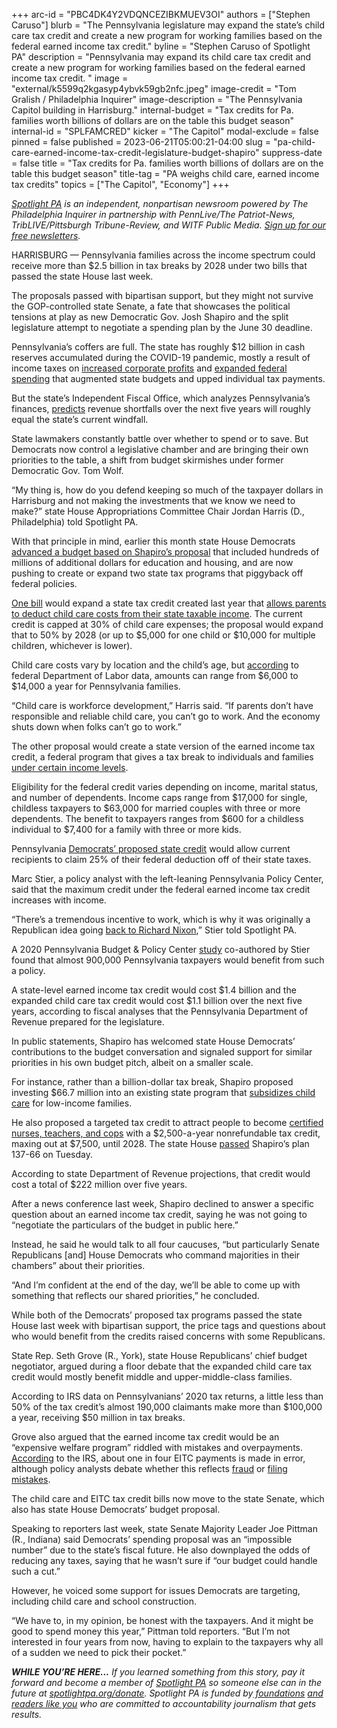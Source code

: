 +++
arc-id = "PBC4DK4Y2VDQNCEZIBKMUEV3OI"
authors = ["Stephen Caruso"]
blurb = "The Pennsylvania legislature may expand the state’s child care tax credit and create a new program for working families based on the federal earned income tax credit."
byline = "Stephen Caruso of Spotlight PA"
description = "Pennsylvania may expand its child care tax credit and create a new program for working families based on the federal earned income tax credit. "
image = "external/k5599q2kgasyp4ybvk59gb2nfc.jpeg"
image-credit = "Tom Gralish / Philadelphia Inquirer"
image-description = "The Pennsylvania Capitol building in Harrisburg."
internal-budget = "Tax credits for Pa. families worth billions of dollars are on the table this budget season"
internal-id = "SPLFAMCRED"
kicker = "The Capitol"
modal-exclude = false
pinned = false
published = 2023-06-21T05:00:21-04:00
slug = "pa-child-care-earned-income-tax-credit-legislature-budget-shapiro"
suppress-date = false
title = "Tax credits for Pa. families worth billions of dollars are on the table this budget season"
title-tag = "PA weighs child care, earned income tax credits"
topics = ["The Capitol", "Economy"]
+++

<a href="https://www.spotlightpa.org/"><i>Spotlight PA</i></a><i> is an independent, nonpartisan newsroom powered by The Philadelphia Inquirer in partnership with PennLive/The Patriot-News, TribLIVE/Pittsburgh Tribune-Review, and WITF Public Media. </i><a href="https://www.spotlightpa.org/newsletters"><i>Sign up for our free newsletters</i></a><i>.</i>

HARRISBURG — Pennsylvania families across the income spectrum could receive more than $2.5 billion in tax breaks by 2028 under two bills that passed the state House last week.

The proposals passed with bipartisan support, but they might not survive the GOP-controlled state Senate, a fate that showcases the political tensions at play as new Democratic Gov. Josh Shapiro and the split legislature attempt to negotiate a spending plan by the June 30 deadline.

Pennsylvania’s coffers are full. The state has roughly $12 billion in cash reserves accumulated during the COVID-19 pandemic, mostly a result of income taxes on <a href="https://fred.stlouisfed.org/series/CP">increased corporate profits</a> and <a href="https://web.archive.org/20230419152002/http://www.ifo.state.pa.us/download.cfm?file=Resources/Documents/PMTA_Presentation_April_2023.pdf">expanded federal spending</a> that augmented state budgets and upped individual tax payments.

<script src="https://www.spotlightpa.org/embed.js" async></script><div data-spl-embed-version="1" data-spl-src="https://www.spotlightpa.org/embeds/newsletter/"></div>


But the state’s Independent Fiscal Office, which analyzes Pennsylvania’s finances, <a href="https://web.archive.org/20230117135441/http://www.ifo.state.pa.us/download.cfm?file=Resources/Documents/Five_Year_Outlook_Presentation_2022.pdf">predicts</a> revenue shortfalls over the next five years will roughly equal the state’s current windfall.

State lawmakers constantly battle over whether to spend or to save. But Democrats now control a legislative chamber and are bringing their own priorities to the table, a shift from budget skirmishes under former Democratic Gov. Tom Wolf.

“My thing is, how do you defend keeping so much of the taxpayer dollars in Harrisburg and not making the investments that we know we need to make?” state House Appropriations Committee Chair Jordan Harris (D., Philadelphia) told Spotlight PA.

With that principle in mind, earlier this month state House Democrats <a href="https://www.spotlightpa.org/news/2023/06/pa-education-spending-legislature-budget-josh-shapiro/">advanced a budget based on Shapiro’s proposal</a> that included hundreds of millions of additional dollars for education and housing, and are now pushing to create or expand two state tax programs that piggyback off federal policies.

<a href="https://www.legis.state.pa.us/cfdocs/billInfo/billInfo.cfm?sYear=2023&sInd=0&body=H&type=B&bn=1259">One bill</a> would expand a state tax credit created last year that <a href="https://www.spotlightpa.org/news/2022/07/pennsylvania-child-care-tax-credit-explainer/">allows parents to deduct child care costs from their state taxable income</a>. The current credit is capped at 30% of child care expenses; the proposal would expand that to 50% by 2028 (or up to $5,000 for one child or $10,000 for multiple children, whichever is lower).

Child care costs vary by location and the child’s age, but <a href="https://www.dol.gov/agencies/wb/topics/childcare/price-by-age-care-setting">according</a> to federal Department of Labor data, amounts can range from $6,000 to $14,000 a year for Pennsylvania families.

“Child care is workforce development,” Harris said. “If parents don’t have responsible and reliable child care, you can’t go to work. And the economy shuts down when folks can’t go to work.”

The other proposal would create a state version of the earned income tax credit, a federal program that gives a tax break to individuals and families <a href="https://www.irs.gov/credits-deductions/individuals/earned-income-tax-credit/earned-income-and-earned-income-tax-credit-eitc-tables#EITC%20Tables">under certain income levels</a>.

Eligibility for the federal credit varies depending on income, marital status, and number of dependents. Income caps range from $17,000 for single, childless taxpayers to $63,000 for married couples with three or more dependents. The benefit to taxpayers ranges from $600 for a childless individual to $7,400 for a family with three or more kids.

Pennsylvania <a href="https://www.legis.state.pa.us/cfdocs/billInfo/billInfo.cfm?sYear=2023&sInd=0&body=H&type=B&bn=1272">Democrats’ proposed state credit</a> would allow current recipients to claim 25% of their federal deduction off of their state taxes.

Marc Stier, a policy analyst with the left-leaning Pennsylvania Policy Center, said that the maximum credit under the federal earned income tax credit increases with income.

“There’s a tremendous incentive to work, which is why it was originally a Republican idea going <a href="https://kansaspress.ku.edu/blog/2021/02/25/child-poverty-and-richard-nixons-family-security-act/">back to Richard Nixon</a>,” Stier told Spotlight PA.

A 2020 Pennsylvania Budget &amp; Policy Center <a href="https://web.archive.org/20230402113636/https://krc-pbpc.org/wp-content/uploads/State-EITC.pdf">study</a> co-authored by Stier found that almost 900,000 Pennsylvania taxpayers would benefit from such a policy.

A state-level earned income tax credit would cost $1.4 billion and the expanded child care tax credit would cost $1.1 billion over the next five years, according to fiscal analyses that the Pennsylvania Department of Revenue prepared for the legislature.

In public statements, Shapiro has welcomed state House Democrats’ contributions to the budget conversation and signaled support for similar priorities in his own budget pitch, albeit on a smaller scale.

For instance, rather than a billion-dollar tax break, Shapiro proposed investing $66.7 million into an existing state program that <a href="https://www.dhs.pa.gov/Services/Children/Pages/Child-Care-Works-Program.aspx">subsidizes child care</a> for low-income families.

He also proposed a targeted tax credit to attract people to become <a href="https://www.spotlightpa.org/news/2023/05/tax-credit-shapiro-teachers-nurses-cops-harrisburg/">certified nurses, teachers, and cops</a> with a $2,500-a-year nonrefundable tax credit, maxing out at $7,500, until 2028. The state House <a href="https://www.legis.state.pa.us/cfdocs/billInfo/billInfo.cfm?sYear=2023&sInd=0&body=H&type=B&bn=1249">passed</a> Shapiro’s plan 137-66 on Tuesday.

According to state Department of Revenue projections, that credit would cost a total of $222 million over five years.

After a news conference last week, Shapiro declined to answer a specific question about an earned income tax credit, saying he was not going to “negotiate the particulars of the budget in public here.”

Instead, he said he would talk to all four caucuses, “but particularly Senate Republicans [and] House Democrats who command majorities in their chambers” about their priorities.

“And I’m confident at the end of the day, we’ll be able to come up with something that reflects our shared priorities,” he concluded.

While both of the Democrats’ proposed tax programs passed the state House last week with bipartisan support, the price tags and questions about who would benefit from the credits raised concerns with some Republicans.

State Rep. Seth Grove (R., York), state House Republicans’ chief budget negotiator, argued during a floor debate that the expanded child care tax credit would mostly benefit middle and upper-middle-class families.

According to IRS data on Pennsylvanians’ 2020 tax returns, a little less than 50% of the tax credit’s almost 190,000 claimants make more than $100,000 a year, receiving $50 million in tax breaks.

Grove also argued that the earned income tax credit would be an “expensive welfare program” riddled with mistakes and overpayments. <a href="https://www.eitc.irs.gov/tax-preparer-toolkit/frequently-asked-questions/fraud/fraud">According</a> to the IRS, about one in four EITC payments is made in error, although policy analysts debate whether this reflects <a href="https://budgetbook.heritage.org/income-security/reduce-fraud-earned-income-tax-credit/">fraud</a> or <a href="https://www.cbpp.org/research/federal-tax/reducing-overpayments-in-the-earned-income-tax-credit">filing mistakes</a>.

<script src="https://www.spotlightpa.org/embed.js" async></script><div data-spl-embed-version="1" data-spl-src="https://www.spotlightpa.org/embeds/donate/"></div>


The child care and EITC tax credit bills now move to the state Senate, which also has state House Democrats’ budget proposal.

Speaking to reporters last week, state Senate Majority Leader Joe Pittman (R., Indiana) said Democrats’ spending proposal was an “impossible number” due to the state’s fiscal future. He also downplayed the odds of reducing any taxes, saying that he wasn’t sure if “our budget could handle such a cut.”

However, he voiced some support for issues Democrats are targeting, including child care and school construction.

“We have to, in my opinion, be honest with the taxpayers. And it might be good to spend money this year,” Pittman told reporters. “But I’m not interested in four years from now, having to explain to the taxpayers why all of a sudden we need to pick their pocket.”

<i><b>WHILE YOU’RE HERE...</b></i><i> If you learned something from this story, pay it forward and become a member of </i><a href="https://www.spotlightpa.org/"><i>Spotlight PA</i></a><i> so someone else can in the future at </i><a href="http://spotlightpa.org/donate"><i>spotlightpa.org/donate</i></a><i>. Spotlight PA is funded by</i><a href="https://www.spotlightpa.org/support"><i> foundations</i></a><i> </i><a href="https://www.spotlightpa.org/support"><i>and readers like you</i></a><i> who are committed to accountability journalism that gets results.</i>
